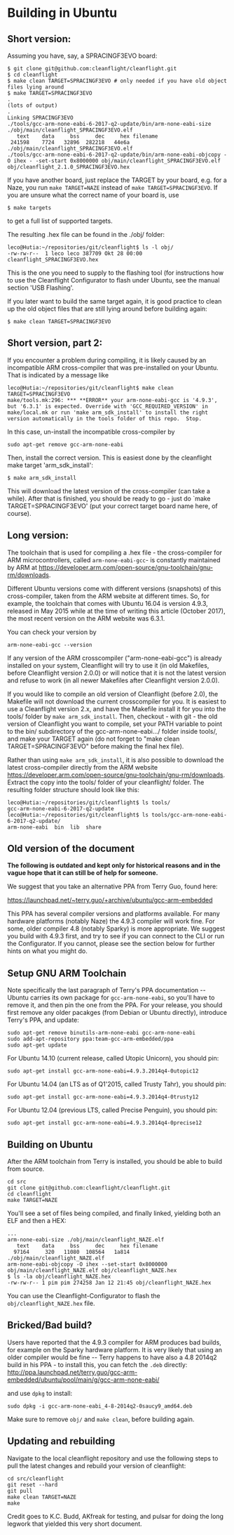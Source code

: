 # Building in Ubuntu

## Short version:

Assuming you have, say, a SPRACINGF3EVO board:

```
$ git clone git@github.com:cleanflight/cleanflight.git
$ cd cleanflight
$ make clean TARGET=SPRACINGF3EVO # only needed if you have old object files lying around
$ make TARGET=SPRACINGF3EVO
.
(lots of output)
.
Linking SPRACINGF3EVO
./tools/gcc-arm-none-eabi-6-2017-q2-update/bin/arm-none-eabi-size ./obj/main/cleanflight_SPRACINGF3EVO.elf
   text	   data	    bss	    dec	    hex	filename
 241598	   7724	  32896	 282218	  44e6a	./obj/main/cleanflight_SPRACINGF3EVO.elf
./tools/gcc-arm-none-eabi-6-2017-q2-update/bin/arm-none-eabi-objcopy -O ihex - -set-start 0x8000000 obj/main/cleanflight_SPRACINGF3EVO.elf obj/cleanflight_2.1.0_SPRACINGF3EVO.hex

```

If you have another board, just replace the TARGET by your board, e.g. for a Naze, you run `make TARGET=NAZE` instead of `make TARGET=SPRACINGF3EVO`. If you are unsure what the correct name of your board is, use 
```
$ make targets
```
 to get a full list of supported targets.

The resulting .hex file can be found in the ./obj/ folder:
```
leco@Hutia:~/repositories/git/cleanflight$ ls -l obj/
-rw-rw-r--  1 leco leco 387709 Okt 28 00:00 cleanflight_SPRACINGF3EVO.hex
```
This is the one you need to supply to the flashing tool (for instructions how to use the Cleanflight Configurator to flash under Ubuntu, see the manual section 'USB Flashing'.

If you later want to build the same target again, it is good practice to clean up the old object files that are still lying around before building again:

```
$ make clean TARGET=SPRACINGF3EVO
```

## Short version, part 2:

If you encounter a problem during compiling, it is likely caused by an incompatible ARM cross-compiler that was pre-installed on your Ubuntu. That is indicated by a message like
```
leco@Hutia:~/repositories/git/cleanflight$ make clean TARGET=SPRACINGF3EVO 
make/tools.mk:296: *** **ERROR** your arm-none-eabi-gcc is '4.9.3', but '6.3.1' is expected. Override with 'GCC_REQUIRED_VERSION' in make/local.mk or run 'make arm_sdk_install' to install the right version automatically in the tools folder of this repo.  Stop.
```

In this case, un-install the incompatible cross-compiler by

```
sudo apt-get remove gcc-arm-none-eabi
```

Then, install the correct version. This is easiest done by the cleanflight make target 'arm_sdk_install':

```
$ make arm_sdk_install
```

This will download the latest version of the cross-compiler (can take a while). After that is finished, you should be ready to go - just do `make TARGET=SPRACINGF3EVO' (put your correct target board name here, of course).

## Long version:

The toolchain that is used for compiling a .hex file - the cross-compiler for ARM microcontrollers, called `arm-none-eabi-gcc`- is constantly maintained by ARM at https://developer.arm.com/open-source/gnu-toolchain/gnu-rm/downloads. 

Different Ubuntu versions come with different versions (snapshots) of this cross-compiler, taken from the ARM website at different times. So, for example, the toolchain that comes with Ubuntu 16.04 is version 4.9.3, released in May 2015 while at the time of writing this article (October 2017), the most recent version on the ARM website was 6.3.1.
  
You can check your version by

```
arm-none-eabi-gcc --version
```

If any version of the ARM crosscompiler ("arm-none-eabi-gcc") is already installed on your system, Cleanflight will try to use it (in old Makefiles, before Cleanflight version 2.0.0) or will notice that it is not the latest version and refuse to work (in all newer Makefiles after Cleanflight version 2.0.0). 

If you would like to compile an old version of Cleanflight (before 2.0), the Makefile will not download the current crosscompiler for you. It is easiest to use a Cleanflight version 2.x, and have the Makefile install it for you into the tools/ folder by `make arm_sdk_install`.
Then, checkout - with git - the old version of Cleanflight you want to compile, set your PATH variable to point to the bin/ subdirectory of the gcc-arm-none-eabi.../ folder inside tools/, and make your TARGET again (do not forget to "make clean TARGET=SPRACINGF3EVO" before making the final hex file).

Rather than using `make arm_sdk_install`, it is also possible to download the latest cross-compiler directly from the ARM website https://developer.arm.com/open-source/gnu-toolchain/gnu-rm/downloads. Extract the copy into the tools/ folder of your cleanflight/ folder. The resulting folder structure should look like this:
```
leco@Hutia:~/repositories/git/cleanflight$ ls tools/
gcc-arm-none-eabi-6-2017-q2-update
leco@Hutia:~/repositories/git/cleanflight$ ls tools/gcc-arm-none-eabi-6-2017-q2-update/
arm-none-eabi  bin  lib  share
```


## Old version of the document

__The following is outdated and kept only for historical reasons and in the vague hope that it can still be of help for someone.__


We suggest that you take an alternative PPA from Terry Guo, found here:

https://launchpad.net/~terry.guo/+archive/ubuntu/gcc-arm-embedded

This PPA has several compiler versions and platforms available. For many hardware platforms (notably Naze)
the 4.9.3 compiler will work fine. For some, older compiler 4.8 (notably Sparky) is more appropriate. We
suggest you build with 4.9.3 first, and try to see if you can connect to the CLI or run the Configurator.
If you cannot, please see the section below for further hints on what you might do.

## Setup GNU ARM Toolchain

Note specifically the last paragraph of Terry's PPA documentation -- Ubuntu carries its own package for
`gcc-arm-none-eabi`, so you'll have to remove it, and then pin the one from the PPA.
For your release, you should first remove any older pacakges (from Debian or Ubuntu directly), introduce
Terry's PPA, and update:
```
sudo apt-get remove binutils-arm-none-eabi gcc-arm-none-eabi
sudo add-apt-repository ppa:team-gcc-arm-embedded/ppa
sudo apt-get update
```

For Ubuntu 14.10 (current release, called Utopic Unicorn), you should pin:
```
sudo apt-get install gcc-arm-none-eabi=4.9.3.2014q4-0utopic12
```

For Ubuntu 14.04 (an LTS as of Q1'2015, called Trusty Tahr), you should pin:
```
sudo apt-get install gcc-arm-none-eabi=4.9.3.2014q4-0trusty12
```

For Ubuntu 12.04 (previous LTS, called Precise Penguin), you should pin:
```
sudo apt-get install gcc-arm-none-eabi=4.9.3.2014q4-0precise12
```

## Building on Ubuntu

After the ARM toolchain from Terry is installed, you should be able to build from source.
```
cd src
git clone git@github.com:cleanflight/cleanflight.git
cd cleanflight
make TARGET=NAZE
```

You'll see a set of files being compiled, and finally linked, yielding both an ELF and then a HEX:
```
...
arm-none-eabi-size ./obj/main/cleanflight_NAZE.elf 
   text    data     bss     dec     hex filename
  97164     320   11080  108564   1a814 ./obj/main/cleanflight_NAZE.elf
arm-none-eabi-objcopy -O ihex --set-start 0x8000000 obj/main/cleanflight_NAZE.elf obj/cleanflight_NAZE.hex
$ ls -la obj/cleanflight_NAZE.hex                                                                                                                                                 
-rw-rw-r-- 1 pim pim 274258 Jan 12 21:45 obj/cleanflight_NAZE.hex
```

You can use the Cleanflight-Configurator to flash the ```obj/cleanflight_NAZE.hex``` file.

## Bricked/Bad build?

Users have reported that the 4.9.3 compiler for ARM produces bad builds, for example on the Sparky hardware platform.
It is very likely that using an older compiler would be fine -- Terry happens to have also a 4.8 2014q2 build in his
PPA - to install this, you can fetch the `.deb` directly:
http://ppa.launchpad.net/terry.guo/gcc-arm-embedded/ubuntu/pool/main/g/gcc-arm-none-eabi/

and use `dpkg` to install:
```
sudo dpkg -i gcc-arm-none-eabi_4-8-2014q2-0saucy9_amd64.deb
```

Make sure to remove `obj/` and `make clean`, before building again.

## Updating and rebuilding

Navigate to the local cleanflight repository and use the following steps to pull the latest changes and rebuild your version of cleanflight:

```
cd src/cleanflight
git reset --hard
git pull
make clean TARGET=NAZE
make
```

Credit goes to K.C. Budd, AKfreak for testing, and pulsar for doing the long legwork that yielded this very short document.
